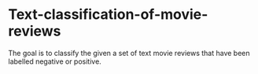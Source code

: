 # Text-classification-of-movie-reviews
The goal is to classify the given a set of text movie reviews that have been labelled negative or positive.
